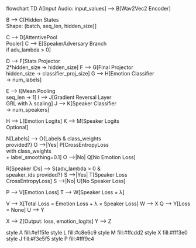 flowchart TD
  A[Input Audio: input_values] --> B[Wav2Vec2 Encoder]
  
  B --> C[Hidden States<br/>Shape: (batch, seq_len, hidden_size)]
  
  C --> D[AttentivePool<br/>Pooler]
  C --> E[SpeakerAdversary Branch<br/>if adv_lambda > 0]
  
  D --> F[Stats Projector<br/>2*hidden_size → hidden_size]
  F --> G[Final Projector<br/>hidden_size → classifier_proj_size]
  G --> H[Emotion Classifier<br/>→ num_labels]
  
  E --> I[Mean Pooling<br/>seq_len → 1]
  I --> J[Gradient Reversal Layer<br/>GRL with λ scaling]
  J --> K[Speaker Classifier<br/>→ num_speakers]
  
  H --> L[Emotion Logits]
  K --> M[Speaker Logits<br/>Optional]
  
  N[Labels] --> O{Labels & class_weights<br/>provided?}
  O -->|Yes| P[CrossEntropyLoss<br/>with class_weights<br/>+ label_smoothing=0.1]
  O -->|No| Q[No Emotion Loss]
  
  R[Speaker IDs] --> S{adv_lambda > 0 &<br/>speaker_ids provided?}
  S -->|Yes| T[Speaker Loss<br/>CrossEntropyLoss]
  S -->|No| U[No Speaker Loss]
  
  P --> V[Emotion Loss]
  T --> W[Speaker Loss × λ]
  
  V --> X[Total Loss = Emotion Loss + λ × Speaker Loss]
  W --> X
  Q --> Y[Loss = None]
  U --> Y
  
  X --> Z[Output: loss, emotion_logits]
  Y --> Z
  
  style A fill:#e1f5fe
  style L fill:#c8e6c9
  style M fill:#ffcdd2
  style X fill:#fff3e0
  style J fill:#f3e5f5
  style P fill:#fff9c4
